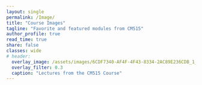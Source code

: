 ```yaml
---
layout: single
permalink: /Image/
title: "Course Images"
tagline: "Favorite and featured modules from CM515"
author_profile: true
read_time: true
share: false
classes: wide
# header:
  overlay_image: /assets/images/6CDF7340-AF4F-4F43-8334-2AC89E236CDB_1_105_c.jpeg
  overlay_filter: 0.3
  caption: "Lectures from the CM515 Course"
---
```


